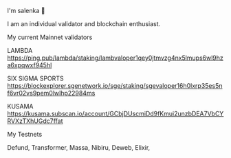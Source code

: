 I'm salenka 🌸

I am an individual validator and blockchain enthusiast.

My current Mainnet validators

LAMBDA
https://ping.pub/lambda/staking/lambvaloper1qey0jtmvzg4nx5lmups6wl9hza6xpqwxf945hl

SIX SIGMA SPORTS
https://blockexplorer.sgenetwork.io/sge/staking/sgevaloper16h0lxrp35es5nf6vr02vs9pem0lwlhp22984ms

KUSAMA
https://kusama.subscan.io/account/GCbjDUscmiDd9fKmui2unzbDEA7VbCYRVXzTXhUGdc7ffat

My Testnets

Defund, Transformer, Massa, Nibiru, Deweb, Elixir, 
